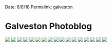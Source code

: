 Date: 6/8/18
Permalink: galveston


# Galveston Photoblog

![](/public/Images/Galveston/galv-09.jpg)
![](/public/Images/Galveston/galv-19.jpg)
![](/public/Images/Galveston/galv-01.jpg)
![](/public/Images/Galveston/galv-03.jpg)
![](/public/Images/Galveston/galv-02.jpg)
![](/public/Images/Galveston/galv-04.jpg)
![](/public/Images/Galveston/galv-05.jpg)
![](/public/Images/Galveston/galv-06.jpg)
![](/public/Images/Galveston/galv-07.jpg)
![](/public/Images/Galveston/galv-08.jpg)
![](/public/Images/Galveston/galv-10.jpg)
![](/public/Images/Galveston/galv-12.jpg)
![](/public/Images/Galveston/galv-13.jpg)
![](/public/Images/Galveston/galv-14.jpg)
![](/public/Images/Galveston/galv-15.jpg)
![](/public/Images/Galveston/galv-17.jpg)
![](/public/Images/Galveston/galv-18.jpg)